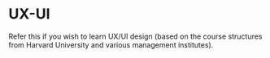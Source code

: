 # UX-UI
Refer this if you wish to learn UX/UI design (based on the course structures from Harvard University and various management institutes).
